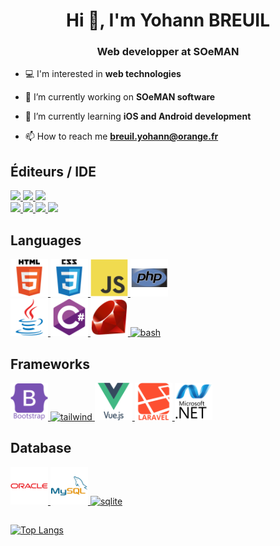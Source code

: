 <h1 align="center">Hi 👋, I'm Yohann BREUIL</h1>
<h3 align="center">Web developper at SOeMAN</h3>

- 💻 I'm interested in **web technologies**

- 🔭 I’m currently working on **SOeMAN software**

- 🌱 I’m currently learning **iOS and Android development**

- 📫 How to reach me **breuil.yohann@orange.fr**

## Éditeurs / IDE

<a href="https://code.visualstudio.com/" target="_blank" rel="noreferrer">
    <img src="https://img.shields.io/badge/-Visual%20Studio%20Code-005BA4?logo=visualstudiocode"/>
</a>
<a href="https://visualstudio.microsoft.com/fr/" target="_blank" rel="noreferrer">
    <img src="https://img.shields.io/badge/-Visual%20Studio-624692?logo=visualstudio"/>
</a>
<a href="https://netbeans.apache.org/" target="_blank" rel="noreferrer">
    <img src="https://img.shields.io/badge/-Apache%20NetBeans-A1C535?logo=apachenetbeanside"/>
</a>
<br>
<a href="https://developer.android.com/studio" target="_blank" rel="noreferrer">
    <img src="https://img.shields.io/badge/-Android%20Studio-4285F4?logo=androidstudio"/>
</a>
<a href="https://www.jetbrains.com/fr-fr/phpstorm/" target="_blank" rel="noreferrer">
    <img src="https://img.shields.io/badge/-PhpStorm-954FF4?logo=phpstorm"/>
</a>
<a href="https://www.jetbrains.com/idea/" target="_blank" rel="noreferrer">
    <img src="https://img.shields.io/badge/-IntelliJ%20IDEA-2E93F8?logo=intellijidea"/>
</a>
<a href="https://www.jetbrains.com/rider/" target="_blank" rel="noreferrer">
    <img src="https://img.shields.io/badge/-Rider-FE5904?logo=rider"/>
</a>

## Languages

<a href="https://www.w3.org/html/" target="_blank" rel="noreferrer">
	<img src="https://raw.githubusercontent.com/devicons/devicon/master/icons/html5/html5-original-wordmark.svg" alt="html5" width="60px" height="60px"/>
</a>
<a href="https://www.w3schools.com/css/" target="_blank" rel="noreferrer">
	<img src="https://raw.githubusercontent.com/devicons/devicon/master/icons/css3/css3-original-wordmark.svg" alt="css3" width="60px" height="60px"/>
</a>
<a href="https://developer.mozilla.org/en-US/docs/Web/JavaScript" target="_blank" rel="noreferrer">
	<img src="https://raw.githubusercontent.com/devicons/devicon/master/icons/javascript/javascript-original.svg" alt="javascript" width="60px" height="60px"/>
</a>
<a href="https://www.php.net" target="_blank" rel="noreferrer">
	<img src="https://raw.githubusercontent.com/devicons/devicon/master/icons/php/php-original.svg" alt="php" width="60px" height="60px"/>
</a>
<br>
<a href="https://www.java.com" target="_blank" rel="noreferrer">
	<img src="https://raw.githubusercontent.com/devicons/devicon/master/icons/java/java-original.svg" alt="java" width="60px" height="60px"/>
</a>
<a href="https://www.w3schools.com/cs/" target="_blank" rel="noreferrer">
	<img src="https://raw.githubusercontent.com/devicons/devicon/master/icons/csharp/csharp-original.svg" alt="csharp" width="60px" height="60px"/>
</a>
<a href="https://www.ruby-lang.org/en/" target="_blank" rel="noreferrer">
	<img src="https://raw.githubusercontent.com/devicons/devicon/master/icons/ruby/ruby-original.svg" alt="ruby" width="60px" height="60px"/>
</a>
<a href="https://www.gnu.org/software/bash/" target="_blank" rel="noreferrer">
	<img src="https://www.vectorlogo.zone/logos/gnu_bash/gnu_bash-icon.svg" alt="bash" width="60px" height="60px"/>
</a>

## Frameworks

<a href="https://getbootstrap.com" target="_blank" rel="noreferrer">
	<img src="https://raw.githubusercontent.com/devicons/devicon/master/icons/bootstrap/bootstrap-plain-wordmark.svg" alt="bootstrap" width="60px" height="60px"/>
</a>
<a href="https://tailwindcss.com/" target="_blank" rel="noreferrer">
	<img src="https://www.vectorlogo.zone/logos/tailwindcss/tailwindcss-icon.svg" alt="tailwind" width="60px" height="60px"/>
</a>
<a href="https://vuejs.org/" target="_blank" rel="noreferrer">
	<img src="https://raw.githubusercontent.com/devicons/devicon/master/icons/vuejs/vuejs-original-wordmark.svg" alt="vuejs" width="60px" height="60px"/>
</a>
<a href="https://laravel.com/" target="_blank" rel="noreferrer">
	<img src="https://raw.githubusercontent.com/devicons/devicon/master/icons/laravel/laravel-plain-wordmark.svg" alt="laravel" width="60px" height="60px"/>
</a>
<a href="https://dotnet.microsoft.com/" target="_blank" rel="noreferrer">
	<img src="https://raw.githubusercontent.com/devicons/devicon/master/icons/dot-net/dot-net-original-wordmark.svg" alt="dotnet" width="60px" height="60px"/>
</a>

## Database

<a href="https://www.oracle.com/" target="_blank" rel="noreferrer">
	<img src="https://raw.githubusercontent.com/devicons/devicon/master/icons/oracle/oracle-original.svg" alt="oracle" width="60px" height="60px"/>
</a>
<a href="https://www.mysql.com/" target="_blank" rel="noreferrer">
	<img src="https://raw.githubusercontent.com/devicons/devicon/master/icons/mysql/mysql-original-wordmark.svg" alt="mysql" width="60px" height="60px"/>
</a>
<a href="https://www.sqlite.org/index.html" target="_blank" rel="noreferrer">
	<img src="https://cdn.jsdelivr.net/gh/devicons/devicon/icons/sqlite/sqlite-original-wordmark.svg" alt="sqlite" width="60px" height="60px"/>
</a>

##

[![Top Langs](https://github-readme-stats.vercel.app/api/top-langs/?username=djyohann&layout=compact)](https://github.com/anuraghazra/github-readme-stats)

